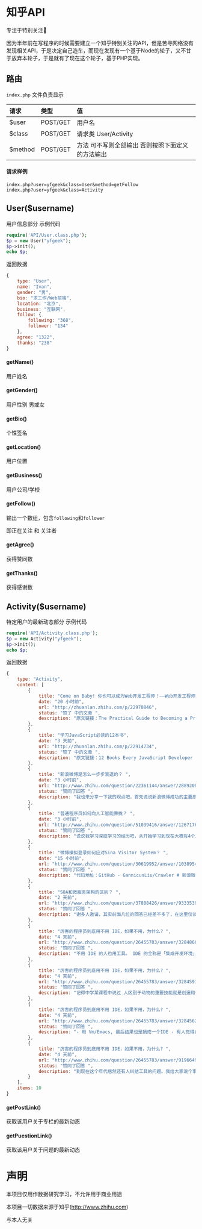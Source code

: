 # 知乎API

专注于特别关注:love_letter:

因为半年前在写程序的时候需要建立一个知乎特别关注的API，但是苦寻网络没有发现相关API，于是决定自己造车，而现在发现有一个基于Node的轮子，又不甘于放弃本轮子，于是就有了现在这个轮子，基于PHP实现。

## 路由

`index.php` 文件负责显示

| 请求           | 类型           | 值  |
|:------------- |:-------------|:--------|
| $user         | POST/GET | 用户名 |
| $class      | POST/GET      |   请求类  User/Activity |
| $method | POST/GET  |方法 可不写则全部输出 否则按照下面定义的方法输出|

#### 请求样例
```
index.php?user=yfgeek&class=User&method=getFollow
index.php?user=yfgeek&class=Activity
```
## User($username)
用户信息部分
示例代码

```php
require('API/User.class.php');
$p = new User("yfgeek");
$p->init();
echo $p;
```
返回数据
```javascript
{
    type: "User",
    name: "Ivan",
    gender: "男",
    bio: "求工作/Web前端",
    location: "北京",
    business: "互联网",
    follow: {
        following: "368",
        follower: "134"
    },
    agree: "1322",
    thanks: "238"
}
```
#### getName()

用户姓名

#### getGender()

用户性别 男或女

#### getBio()

个性签名

#### getLocation()

用户位置

#### getBusiness()

用户公司/学校

#### getFollow()

输出一个数组，包含`following`和`follower`

即正在关注 和 关注者

#### getAgree()

获得赞同数

#### getThanks()

获得感谢数

## Activity($username)
特定用户的最新动态部分
示例代码

```php
require('API/Activity.class.php');
$p = new Activity("yfgeek");
$p->init();
echo $p;
```
返回数据
```javascript
{
    type: "Activity", 
    content: [
        {
            title: "Come on Baby! 你也可以成为Web开发工程师！——Web开发工程师完全成长指南", 
            date: "20 小时前", 
            url: "http://zhuanlan.zhihu.com/p/22978846", 
            status: "赞了 中的文章 ", 
            description: "原文链接：The Practical Guide to Becoming a Professional Web Developer作者：Bill Sourour转载请提前沟通并注明出处！这篇文章是教你如何成为一名专业Web开发工程师的养成指南。我从事Web开发的相关工作已经有20个年头了。在工作中我也很乐于帮助其他开… "
        }, 
        {
            title: "学习JavaScript必读的12本书", 
            date: "3 天前", 
            url: "http://zhuanlan.zhihu.com/p/22914734", 
            status: "赞了 中的文章 ", 
            description: "原文链接：12 Books Every JavaScript Developer Should Read作者：Eric Elliott我巨喜欢读有关JavaScript的书。在学习JS的很长一段时间里，我读了特别多市面上广受欢迎的JavaScript书籍。最近我不再读一些写给菜鸟的书了，但我仍然会翻阅许多写给初阶JS开… "
        }, 
        {
            title: "新浪微博是怎么一步步衰退的？ ", 
            date: "3 小时前", 
            url: "http://www.zhihu.com/question/22361144/answer/28892085", 
            status: "赞同了回答 ", 
            description: "我也来分享一下我的观点吧，首先说说新浪微博成功的主要原因： 1.微博相对开放的舆论环境占领了用户宣泄诉求的市场空白。众所周知的原因，我国网民的这部分需求是被压抑住的，而微博打开了这个口子，形成了井喷。为什么是新浪？因为良好的政府关系，以及多… "
        }, 
        {
            title: "普通程序员如何向人工智能靠拢？ ", 
            date: "3 小时前", 
            url: "http://www.zhihu.com/question/51039416/answer/126717678", 
            status: "赞同了回答 ", 
            description: "说说我学习深度学习的经历吧，从开始学习到现在大概有4个月，只能算新手，刚好可以回答新手问题。 先说编程：自认会用C++， 熟悉Python 英语水平：中等，能很快读懂英文科学文献 最开始对人工智能／深度学习感兴趣是因为想用它试一试自然语言生成，后来想到… "
        }, 
        {
            title: "微博模拟登录如何应对Sina Visitor System？ ", 
            date: "15 小时前", 
            url: "http://www.zhihu.com/question/30619952/answer/103895434", 
            status: "赞同了回答 ", 
            description: "代码地址：GitHub - GannicusLiu/Crawler # 新浪微博模拟登录 ### 登录地址 http://weibo.com/login.php 把该页面的cookie取下来，后面登录发请求的时候需要用到 ### 获取前置登录所需参数 #### 请求地址 http://login.sina.com.cn/sso/prelogin.php?… "
        }, 
        {
            title: "SOA和微服务架构的区别？ ", 
            date: "2 天前", 
            url: "http://www.zhihu.com/question/37808426/answer/93335393", 
            status: "赞同了回答 ", 
            description: "谢多人邀请，其实前面几位的回答已经差不多了，在这里仅谈下自己的简单总结。 微服务架构强调的第一个重点就是业务系统需要彻底的组件化和服务化，原有的单个业务系统会拆分为多个可以独立开发，设计，运行和运维的小应用。这些小应用之间通过服务完成交互… "
        }, 
        {
            title: "厉害的程序员到底用不用 IDE，如果不用，为什么? ", 
            date: "4 天前", 
            url: "http://www.zhihu.com/question/26455783/answer/32848669", 
            status: "赞同了回答 ", 
            description: "不用 IDE 的人也用工具。 IDE 的全称是「集成开发环境」，与「非集成开发环境」相对应。IDE 与其他工具的关键区别在于「集成」，程序员肯定是需要工具的， IDE 把各种工具集成在一起。而非 IDE 的各种工具需要你自己搭配。 这就好像说，你是买一个成品工具… "
        }, 
        {
            title: "厉害的程序员到底用不用 IDE，如果不用，为什么? ", 
            date: "4 天前", 
            url: "http://www.zhihu.com/question/26455783/answer/32845913", 
            status: "赞同了回答 ", 
            description: "记得中学某课程中说过 人区别于动物的重要技能就是创造和使用工具。 与诸君共勉。 "
        }, 
        {
            title: "厉害的程序员到底用不用 IDE，如果不用，为什么? ", 
            date: "4 天前", 
            url: "http://www.zhihu.com/question/26455783/answer/32845625", 
            status: "赞同了回答 ", 
            description: "- 用 Vm/Emacs, 最后结果也是搞成一个IDE - 有人觉得自己做这件事的能力比 Jetbrains/M$/Apple 的专业人士加起来还强 (并不是说没有, 极少 - 写一堆 Bug 满满的插件来实现连 Eclipse 这钟 IDE 在十年前都已经做好的功能, 噢, 有的人连插件都不会写, 是用别… "
        }, 
        {
            title: "厉害的程序员到底用不用 IDE，如果不用，为什么? ", 
            date: "4 天前", 
            url: "http://www.zhihu.com/question/26455783/answer/91966498", 
            status: "赞同了回答 ", 
            description: "到现在这个年代居然还有人纠结工具的问题。我给大家说个事儿。 我爸爸今年55岁，在一个教赛艇的体育学校工作。他们运动员需要用一种专业的拉力器来训练运动员，这个机器可以模拟水上环境，并且测试运动员的输出功率。这样就需要这个机器上有一个传感器能够… "
        }
    ], 
    items: 10
}
```
#### getPostLink()
获取该用户关于专栏的最新动态
#### getPuestionLink()
获取该用户关于问题的最新动态

# 声明

本项目仅用作数据研究学习，不允许用于商业用途

本项目一切数据来源于知乎(http://www.zhihu.com) 

与本人无关
